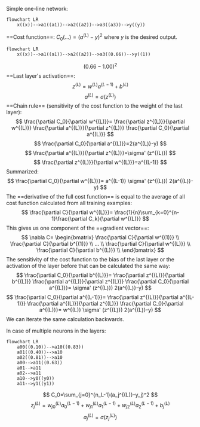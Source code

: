 Simple one-line network:

```mermaid
flowchart LR
    x((x))-->a1((a1))-->a2((a2))-->a3((a3))-->y((y))
```

==Cost function==: $C_0(...)=(a^{(L)}-y)^2$ where $y$ is the desired output.

```mermaid
flowchart LR
    x((x))-->a1((a1))-->a2((a2))-->a3((0.66))-->y((1))
```
$$
(0.66-1.00)^2
$$
==Last layer's activation==:
$$
z^{(L)}=w^{(L)}a^{(L-1)}+b^{(L)}
$$
$$
a^{(L)}=\sigma (z^{(L)})
$$
==Chain rule== (sensitivity of the cost function to the weight of the last layer):
$$
\frac{\partial C_0}{\partial w^{(L)}}=
\frac{\partial z^{(L)}}{\partial w^{(L)}}
\frac{\partial a^{(L)}}{\partial z^{(L)}}
\frac{\partial C_0}{\partial a^{(L)}}
$$
$$
\frac{\partial C_0}{\partial a^{(L)}}=2(a^{(L)}-y)
$$
$$
\frac{\partial a^{(L)}}{\partial z^{(L)}}=\sigma' (z^{(L)})
$$
$$
\frac{\partial z^{(L)}}{\partial w^{(L)}}=a^{(L-1)}
$$
Summarized:
$$
\frac{\partial C_0}{\partial w^{(L)}}=
a^{(L-1)}
\sigma' (z^{(L)})
2(a^{(L)}-y)
$$
The ==derivative of the full cost function== is equal to the average of all cost function calculated from all training examples:
$$
\frac{\partial C}{\partial w^{(L)}}=
\frac{1}{n}\sum_{k=0}^{n-1}\frac{\partial C_k}{\partial w^{(L)}}
$$
This gives us one component of the ==gradient vector==:
$$
\nabla C=
\begin{bmatrix}  
\frac{\partial C}{\partial w^{(1)}} \\  
\frac{\partial C}{\partial b^{(1)}} \\
... \\
\frac{\partial C}{\partial w^{(L)}} \\  
\frac{\partial C}{\partial b^{(L)}} \\
\end{bmatrix}
$$
The sensitivity of the cost function to the bias of the last layer or the activation of the layer before that can be calculated the same way:
$$
\frac{\partial C_0}{\partial b^{(L)}}=
\frac{\partial z^{(L)}}{\partial b^{(L)}}
\frac{\partial a^{(L)}}{\partial z^{(L)}}
\frac{\partial C_0}{\partial a^{(L)}}=
\sigma' (z^{(L)})
2(a^{(L)}-y)
$$
$$
\frac{\partial C_0}{\partial a^{(L-1)}}=
\frac{\partial z^{(L)}}{\partial a^{(L-1)}}
\frac{\partial a^{(L)}}{\partial z^{(L)}}
\frac{\partial C_0}{\partial a^{(L)}}=
w^{(L)}
\sigma' (z^{(L)})
2(a^{(L)}-y)
$$
We can iterate the same calculation backwards.

In case of multiple neurons in the layers:

```mermaid
flowchart LR
    a00((0.10))-->a10((0.83))
    a01((0.40))-->a10
    a02((0.81))-->a10
    a00-->a11((0.63))
    a01-->a11
    a02-->a11
    a10-->y0((y0))
    a11-->y1((y1))
```
$$
C_0=\sum_{j=0}^{n_L-1}(a_j^{(L)}-y_j)^2
$$
$$
z_j^{(L)}=
w_{j0}^{(L)}a_0^{(L-1)}+
w_{j1}^{(L)}a_1^{(L-1)}+
w_{j2}^{(L)}a_2^{(L-1)}+
b_j^{(L)}
$$
$$
a_j^{(L)}=\sigma (z_j^{(L)})
$$
